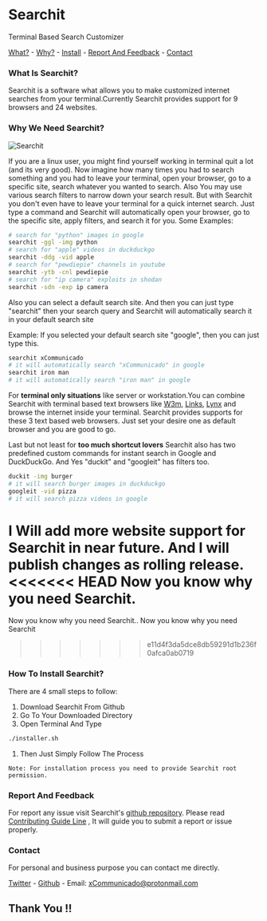# Searchit  
Terminal Based Search Customizer

[What?](#what-is-Searchit) - [Why?](#why-we-need-Searchit) -
[Install](#how-to-install-Searchit) - [Report And Feedback](#report-and-feedback) - [Contact](#contact)
### What Is Searchit?
Searchit is a software what allows you to make customized internet searches from your terminal.Currently Searchit provides support for 9 browsers and 24 websites.

### Why We Need Searchit?
![Searchit](https://i.ibb.co/CwYVshJ/gifout.gif"Searchit")

If you are a linux user, you might find yourself working in terminal quit a lot (and its very good). Now imagine how many times you had to search something and you had to leave your terminal, open your browser, go to a specific site, search whatever you wanted to search.
Also You may use various search filters to narrow down your search result.
But with Searchit you don't even have to leave your terminal for a quick internet search. Just type a command and Searchit will automatically open your browser, go to the specific site, apply filters, and search it for you.
Some Examples:

```bash
# search for "python" images in google
searchit -ggl -img python
# search for "apple" videos in duckduckgo
searchit -ddg -vid apple
# search for "pewdiepie" channels in youtube
searchit -ytb -cnl pewdiepie
# search for "ip camera" exploits in shodan
searchit -sdn -exp ip camera
```
Also you can select a default search site. And then you can just type "searchit" then your search query and Searchit will automatically search it in your default search site

Example: If you selected your default search site "google", then you can just type this.

```Bash
searchit xCommunicado
# it will automatically search "xCommunicado" in google
searchit iron man
# it will automatically search "iron man" in google
```
For **terminal only situations** like server or workstation.You can combine Searchit with terminal based text browsers like [W3m](http://w3m.sourceforge.net/), [Links](http://www.jikos.cz/~mikulas/links//), [Lynx](https://lynx.browser.org/) and browse the internet inside your terminal. Searchit provides supports for these 3 text based web browsers. Just set your desire one as default browser and you are good to go.

Last but not least for **too much shortcut lovers** Searchit also has two predefined custom commands for instant search in Google and DuckDuckGo.
And Yes "duckit" and "googleit" has filters too.

```Bash
duckit -img burger
# it will search burger images in duckduckgo
googleit -vid pizza
# it will search pizza videos in google
```

I Will add more website support for Searchit in near future.
And I will publish changes as rolling release.
<<<<<<< HEAD
Now you know why you need Searchit.
=======
Now you know why you need Searchit..
Now you know why you need Searchit
>>>>>>> e11d4f3da5dce8db59291d1b236f0afca0ab0719

### How To Install Searchit?

There are 4 small steps to follow:
1. Download Searchit From Github
1. Go To Your Downloaded Directory
1. Open Terminal And Type
```Bash
./installer.sh
```
1. Then Just Simply Follow The Process

`Note: For installation process you need to provide Searchit root permission.
`

### Report And Feedback

For report any issue visit Searchit's [github repository](https://github.com/xCommunicado/Searchit). Please read [Contributing Guide Line](https://github.com/xCommunicado/Searchit/blob/maintain/CONTRIBUTING.md) , It will guide you to submit a report or issue properly.


### Contact

For personal and business purpose you can contact me directly.

[Twitter](https://twitter.com/xCommunicado) - [Github](https://github.com/xCommunicado) - Email: xCommunicado@protonmail.com

## Thank You !!
